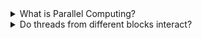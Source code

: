<details>                                                                       
<summary>What is Parallel Computing?</summary>                                                
<br>                                                                            
Concept where multiple operations (calculations or executions) of processes are carried out simultaneously                  
</details>                                                                      
                                                                                
<details>                                                                       
<summary>Do threads from different blocks interact?</summary>                                                                
<br>                          
No, the GPU will execute an instruction for all threads in the same block before moving to next instruction
</details>                                                                      
    

